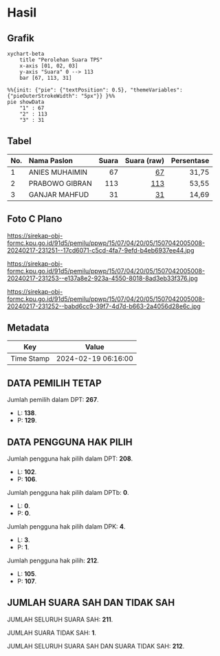 # Hasil

## Grafik

```mermaid
xychart-beta
    title "Perolehan Suara TPS"
    x-axis [01, 02, 03]
    y-axis "Suara" 0 --> 113
    bar [67, 113, 31]
```

```mermaid
%%{init: {"pie": {"textPosition": 0.5}, "themeVariables": {"pieOuterStrokeWidth": "5px"}} }%%
pie showData
    "1" : 67
    "2" : 113
    "3" : 31
```

## Tabel

| No. | Nama Paslon    | Suara | Suara (raw) | Persentase |
|:--- |:-------------- | -----:| -----------:| ----------:|
| 1   | ANIES MUHAIMIN | 67    | [67][p-1]   | 31,75      |
| 2   | PRABOWO GIBRAN | 113   | [113][p-2]  | 53,55      |
| 3   | GANJAR MAHFUD  | 31    | [31][p-3]   | 14,69      |


[p-1]: https://github.com/gigit-pemilu/pemilu-2024-15-jambi/blob/main/pilpres/hitung-suara/sub/15-jambi/sub/07-tanjung-jabung-timur/sub/04-rantau-rasau/sub/2005-rantau-rasau-ii/sub/008-tps/sub/paslon-1.txt
[p-2]: https://github.com/gigit-pemilu/pemilu-2024-15-jambi/blob/main/pilpres/hitung-suara/sub/15-jambi/sub/07-tanjung-jabung-timur/sub/04-rantau-rasau/sub/2005-rantau-rasau-ii/sub/008-tps/sub/paslon-2.txt
[p-3]: https://github.com/gigit-pemilu/pemilu-2024-15-jambi/blob/main/pilpres/hitung-suara/sub/15-jambi/sub/07-tanjung-jabung-timur/sub/04-rantau-rasau/sub/2005-rantau-rasau-ii/sub/008-tps/sub/paslon-3.txt

## Foto C Plano

https://sirekap-obj-formc.kpu.go.id/91d5/pemilu/ppwp/15/07/04/20/05/1507042005008-20240217-231251--17cd6071-c5cd-4fa7-9efd-b4eb6937ee44.jpg

https://sirekap-obj-formc.kpu.go.id/91d5/pemilu/ppwp/15/07/04/20/05/1507042005008-20240217-231253--e137a8e2-923a-4550-8018-8ad3eb33f376.jpg

https://sirekap-obj-formc.kpu.go.id/91d5/pemilu/ppwp/15/07/04/20/05/1507042005008-20240217-231252--babd6cc9-39f7-4d7d-b663-2a4056d28e6c.jpg


## Metadata

| Key        | Value               |
| ---------- | ------------------- |
| Time Stamp | 2024-02-19 06:16:00 |


## DATA PEMILIH TETAP

Jumlah pemilih dalam DPT: **267**.
 * L: **138**.
 * P: **129**.

## DATA PENGGUNA HAK PILIH

Jumlah pengguna hak pilih dalam DPT: **208**.
 * L: **102**.
 * P: **106**.

Jumlah pengguna hak pilih dalam DPTb: **0**.
 * L: **0**.
 * P: **0**.

Jumlah pengguna hak pilih dalam DPK: **4**.
 * L: **3**.
 * P: **1**.

Jumlah pengguna hak pilih: **212**.
 * L: **105**.
 * P: **107**.

## JUMLAH SUARA SAH DAN TIDAK SAH

JUMLAH SELURUH SUARA SAH: **211**.

JUMLAH SUARA TIDAK SAH: **1**.

JUMLAH SELURUH SUARA SAH DAN SUARA TIDAK SAH: **212**.


